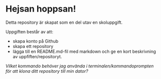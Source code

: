# Hejsan hoppsan!

Detta repository är skapat som en del utav en skoluppgift.

Uppgiften består av att:
* skapa konto på Github
* skapa ett repository
* lägga till en README.md-fil med markdown och ge en kort beskrivning av uppfiften/repositoryt.


_Vilket kommando behöver jag använda i terminalen/kommandoprompten för att klona ditt repository till min dator?_

